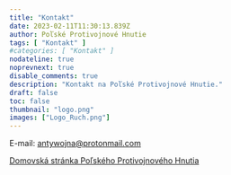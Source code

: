 ```yaml
---
title: "Kontakt"
date: 2023-02-11T11:30:13.839Z
author: Poľské Protivojnové Hnutie
tags: [ "Kontakt" ]
#categories: [ "Kontakt" ]
nodateline: true
noprevnext: true
disable_comments: true
description: "Kontakt na Poľské Protivojnové Hnutie."
draft: false
toc: false
thumbnail: "logo.png"
images: ["Logo_Ruch.png"]
---
```

E-mail: antywojna@protonmail.com


[Domovská stránka Poľského Protivojnového Hnutia](https://polskiruchantywojenny.com "Domovská stránka Poľského Protivojnového Hnutia")

